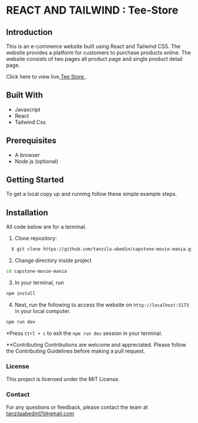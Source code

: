 # REACT AND TAILWIND : Tee-Store

## Introduction
This is an e-commerce website built using React and Tailwind CSS. The website provides a platform for customers to purchase products online.
The website consists of two pages all product page and single product detail page.

Click here to view live[ Tee Store ](https://tee-store-tanzila.vercel.app/).


## Built With
- Javascript
- React
- Tailwind Css

## Prerequisites
- A browser
- Node js (optional)

## Getting Started

To get a local copy up and running follow these simple example steps.

## Installation
All code below are for a terminal.

1. Clone repository: 
```sh
  $ git clone https://github.com/tanzila-abedin/capstone-movie-mania.git
```
2. Change directory inside project
```sh
cd capstone-movie-mania
```
3. In your terminal, run 
```sh
npm install
```
4. Next, run the following to access the website on `http://localhost:5173` in your local computer.
```sh
npm run dev
```

*Press `Ctrl + c` to exit the `npm run dev` session in your terminal.

**Contributing
Contributions are welcome and appreciated. Please follow the Contributing Guidelines before making a pull request.

### License
This project is licensed under the MIT License.

### Contact
For any questions or feedback, please contact the team at tanzilaabedin01@gmail.com
